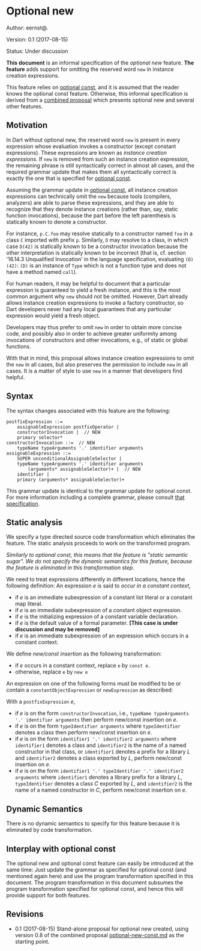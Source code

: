 # Optional new

Author: eernst@.

Version: 0.1 (2017-08-15)

Status: Under discussion

**This document** is an informal specification of the *optional new* feature.
**The feature** adds support for omitting the reserved word `new` in instance
creation expressions.

This feature relies on
[optional const](https://gist.github.com/eernstg/4f498836e73d5f003928e8bbe1683d68),
and it is assumed that the reader knows the optional const feature. Otherwise,
this informal specification is derived from a
[combined proposal](https://github.com/dart-lang/sdk/blob/master/docs/language/informal/optional-new-const.md)
which presents optional new and several other features.

## Motivation

In Dart without optional new, the reserved word `new` is present in every
expression whose evaluation invokes a constructor (except constant
expressions). These expressions are known as *instance creation expressions*. If
`new` is removed from such an instance creation expression, the remaining phrase
is still syntactically correct in almost all cases, and the required grammar
update that makes them all syntactically correct is exactly the one that is
specified for
[optional const](https://gist.github.com/eernstg/4f498836e73d5f003928e8bbe1683d68).

Assuming the grammar update in
[optional const](https://gist.github.com/eernstg/4f498836e73d5f003928e8bbe1683d68),
all instance creation expressions can technically omit the `new` because tools
(compilers, analyzers) are able to parse these expressions, and they are able
to recognize that they denote instance creations (rather than, say, static
function invocations), because the part before the left parenthesis is
statically known to denote a constructor.

For instance, `p.C.foo` may resolve statically to a constructor named `foo` in
a class `C` imported with prefix `p`. Similarly, `D` may resolve to a class, in
which case `D(42)` is statically known to be a constructor invocation because
the other interpretation is statically known to be incorrect (that is, cf.
section '16.14.3 Unqualified Invocation' in the language specification,
evaluating `(D)(42)`: `(D)` is an instance of `Type` which is not a function
type and does not have a method named `call`).

For human readers, it may be helpful to document that a particular expression
is guaranteed to yield a fresh instance, and this is the most common argument
why `new` should *not* be omitted. However, Dart already allows instance
creation expressions to invoke a factory constructor, so Dart developers never
had any local guarantees that any particular expression would yield a fresh
object.

Developers may thus prefer to omit `new` in order to obtain more concise code,
and possibly also in order to achieve greater uniformity among invocations of
constructors and other invocations, e.g., of static or global functions.

With that in mind, this proposal allows instance creation expressions to omit
the `new` in all cases, but also preserves the permission to include `new` in
all cases. It is a matter of style to use `new` in a manner that developers
find helpful.

## Syntax

The syntax changes associated with this feature are the following:

```
postfixExpression ::=
    assignableExpression postfixOperator |
    constructorInvocation |  // NEW
    primary selector*
constructorInvocation ::=  // NEW
    typeName typeArguments '.' identifier arguments
assignableExpression ::=
    SUPER unconditionalAssignableSelector |
    typeName typeArguments '.' identifier arguments
        (arguments* assignableSelector)+ |  // NEW
    identifier |
    primary (arguments* assignableSelector)+
```

This grammar update is identical to the grammar update for optional const.
For more information including a complete grammar, please consult 
[that specification](https://gist.github.com/eernstg/4f498836e73d5f003928e8bbe1683d68).

## Static analysis

We specify a type directed source code transformation which eliminates the 
feature. The static analysis proceeds to work on the transformed program.

*Similarly to optional const, this means that the feature is "static semantic
sugar". We do not specify the dynamic semantics for this feature, because the
feature is eliminated in this transformation step.*

We need to treat expressions differently in different locations, hence the
following definition: An expression _e_ is said to *occur in a constant
context*,

- if _e_ is an immediate subexpression of a constant list literal or a constant
  map literal.
- if _e_ is an immediate subexpression of a constant object expression.
- if _e_ is the initializing expression of a constant variable declaration.
- if _e_ is the default value of a formal parameter. **[This case is under discussion and may be removed]**
- if _e_ is an immediate subexpression of an expression which occurs in a
  constant context.

We define *new/const insertion* as the following transformation:

- if _e_ occurs in a constant context, replace `e` by `const e`.
- otherwise, replace `e` by `new e`

An expression on one of the following forms must be modified to be or
contain a `constantObjectExpression` or `newExpression` as described:

With a `postfixExpression` _e_,

- if _e_ is on the form `constructorInvocation`, i.e.,
  `typeName typeArguments '.' identifier arguments` then perform
  new/const insertion on _e_.
- if _e_ is on the form
  `typeIdentifier arguments` where `typeIdentifier` denotes a class then
  perform new/const insertion on _e_.
- if _e_ is on the form
  `identifier1 '.' identifier2 arguments` where `identifier1` denotes
  a class and `identifier2` is the name of a named constructor in that class,
  or `identifier1` denotes a prefix for a library _L_ and `identifier2` denotes
  a class exported by _L_, perform new/const insertion on _e_.
-  if _e_ is on the form
  `identifier1 '.' typeIdentifier '.' identifier2 arguments` where 
  `identifier1` denotes a library prefix for a library _L_, `typeIdentifier`
  denotes a class _C_ exported by _L_, and `identifier2` is the name of a named
  constructor in _C_, perform new/const insertion on _e_.

## Dynamic Semantics

There is no dynamic semantics to specify for this feature because it is
eliminated by code transformation.

## Interplay with optional const

The optional new and optional const feature can easily be introduced at the same
time: Just update the grammar as specified for optional const (and mentioned
again here) and use the program transformation specified in this document. The
program transformation in this document subsumes the program transformation
specified for optional const, and hence this will provide support for both
features.

## Revisions

- 0.1 (2017-08-15) Stand-alone proposal for optional new created, using version
  0.8 of the combined proposal
  [optional-new-const.md](https://github.com/dart-lang/sdk/blob/master/docs/language/informal/optional-new-const.md)
  as the starting point.
